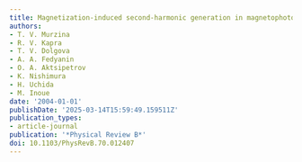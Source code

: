 ```yaml
---
title: Magnetization-induced second-harmonic generation in magnetophotonic crystals
authors:
- T. V. Murzina
- R. V. Kapra
- T. V. Dolgova
- A. A. Fedyanin
- O. A. Aktsipetrov
- K. Nishimura
- H. Uchida
- M. Inoue
date: '2004-01-01'
publishDate: '2025-03-14T15:59:49.159511Z'
publication_types:
- article-journal
publication: '*Physical Review B*'
doi: 10.1103/PhysRevB.70.012407
---
```

